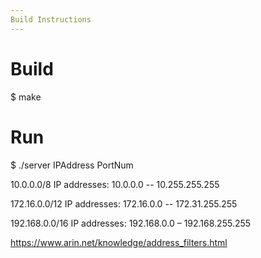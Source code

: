 ```yaml
---
Build Instructions
---
```


# Build
$ make

# Run
$ ./server IPAddress PortNum

10.0.0.0/8 IP addresses: 10.0.0.0 -- 10.255.255.255

172.16.0.0/12 IP addresses: 172.16.0.0 -- 172.31.255.255

192.168.0.0/16 IP addresses: 192.168.0.0 – 192.168.255.255

https://www.arin.net/knowledge/address_filters.html
